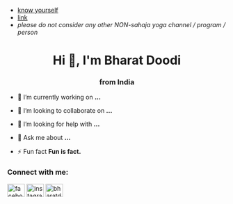 - [know yourself](https://www.youtube.com/watch?v=OVH7JNRVSec)
- [link](https://www.sahajayoga.org.in/)
- *please do not consider any other NON-sahaja yoga channel / program / person*


<h1 align="center">Hi 👋, I'm Bharat Doodi</h1>
<h3 align="center">from India</h3>

- 🔭 I’m currently working on **...**

- 👯 I’m looking to collaborate on **...**

- 🤝 I’m looking for help with **...**

- 💬 Ask me about **...**

- ⚡ Fun fact **Fun is fact.**

<h3 align="left">Connect with me:</h3>
<p align="left">

<a href="https://fb.com/facebook" target="blank"><img align="center" src="https://raw.githubusercontent.com/rahuldkjain/github-profile-readme-generator/master/src/images/icons/Social/facebook.svg" alt="facebook" height="30" width="40" /></a>
<a href="https://instagram.com/instagram" target="blank"><img align="center" src="https://raw.githubusercontent.com/rahuldkjain/github-profile-readme-generator/master/src/images/icons/Social/instagram.svg" alt="instagram" height="30" width="40" /></a>
<a href="https://www.hackerrank.com/bharatdoodi" target="blank"><img align="center" src="https://raw.githubusercontent.com/rahuldkjain/github-profile-readme-generator/master/src/images/icons/Social/hackerrank.svg" alt="bharatdoodi" height="30" width="40" /></a>
</p>
